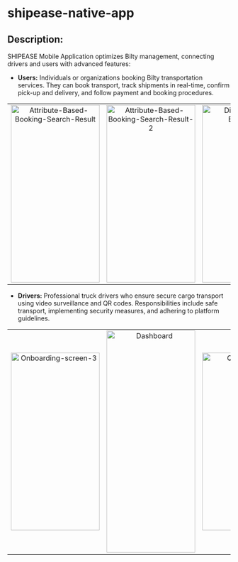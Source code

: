 # shipease-native-app

## Description:

SHIPEASE Mobile Application optimizes Bilty management, connecting drivers and users with advanced features:

- **Users:** Individuals or organizations booking Bilty transportation services. They can book transport, track shipments in real-time, confirm pick-up and delivery, and follow payment and booking procedures.

<table align="center">
  <tr>
    <td align="center">
     <img src="https://i.ibb.co/9rrs8XY/Attribute-Based-Booking-Search-Result.png" alt="Attribute-Based-Booking-Search-Result" border="0" width="200" height="400">
    </td>
   <td align="center">
     <img src="https://i.ibb.co/G39GZnn/Attribute-Based-Booking-Search-Result-2.png" alt="Attribute-Based-Booking-Search-Result-2" border="0" width="200" height="400">
    </td>
    <td align="center">
     <img src="https://i.ibb.co/ZVChJ1g/Direct-Tenant-Booking-1.png" alt="Direct-Tenant-Booking-1" border="0" width="200" height="400">
    </td>
  </tr>
</table>

- **Drivers:** Professional truck drivers who ensure secure cargo transport using video surveillance and QR codes. Responsibilities include safe transport, implementing security measures, and adhering to platform guidelines.

<table align="center">
  <tr>
    <td align="center">
     <img src="https://i.ibb.co/hdpLbcF/Onboarding-screen-3.png" alt="Onboarding-screen-3" border="0" width="200" height="400">
    </td>
   <td align="center">
     <img src="https://i.ibb.co/LtPDfqg/Dashboard.png" alt="Dashboard" border="0" width="200" height="500">
    </td>
    <td align="center">
    <img src="https://i.ibb.co/YhG3YcB/Qrcode-Scan.png" alt="Qrcode-Scan" border="0" width="200" height="400">
    </td>
  </tr>
</table>
